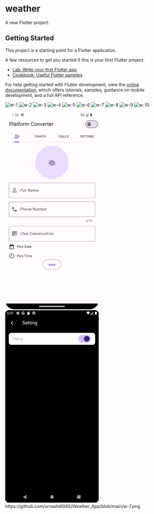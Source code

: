 # weather

A new Flutter project.

## Getting Started

This project is a starting point for a Flutter application.

A few resources to get you started if this is your first Flutter project:

- [Lab: Write your first Flutter app](https://docs.flutter.dev/get-started/codelab)
- [Cookbook: Useful Flutter samples](https://docs.flutter.dev/cookbook)

For help getting started with Flutter development, view the
[online documentation](https://docs.flutter.dev/), which offers tutorials,
samples, guidance on mobile development, and a full API reference.

![w-1](https://github.com/urvashi6065/Weather_App/assets/138776432/e4e72ec3-7991-42d8-96c1-eda08361dfd2)
![w-2](https://github.com/urvashi6065/Weather_App/assets/138776432/4a01ddfa-169b-4b14-90fc-72b4e8278b75)
![w-3](https://github.com/urvashi6065/Weather_App/assets/138776432/2d1f50cd-0418-40e1-81c6-92e98d35dc1d)
![w-4](https://github.com/urvashi6065/Weather_App/assets/138776432/ce50af74-a848-4906-b91c-55945905d54c)
![w-5](https://github.com/urvashi6065/Weather_App/assets/138776432/110d3260-7b06-4bb6-bffb-9cd6e91b8cd5)
![w-6](https://github.com/urvashi6065/Weather_App/assets/138776432/be6ac050-78ec-4ed8-9a89-99b214eef3aa)
![w-7](https://github.com/urvashi6065/Weather_App/assets/138776432/c99eaed2-7e92-47df-8865-d98c1ca6ee0e)
![w-8](https://github.com/urvashi6065/Weather_App/assets/138776432/e2ec9e1c-2883-4d7f-be5f-a5292798d3b6)
![w-9](https://github.com/urvashi6065/Weather_App/assets/138776432/034f4d56-e409-4832-95f9-2a2aecdeb543)
![w-10](https://github.com/urvashi6065/Weather_App/assets/138776432/917df144-d8d9-4abf-bcec-1bf65665290d)
<p>
   <img src="https://github.com/urvashi6065/PlatformConvter-Project/blob/main/Platform-1.png" heigth="500"/width="300"/>
<img src="https://github.com/urvashi6065/Weather_App/blob/main/w-7.png" height=""500" width="300"/>
   https://github.com/urvashi6065/Weather_App/blob/main/w-7.png
</p>

